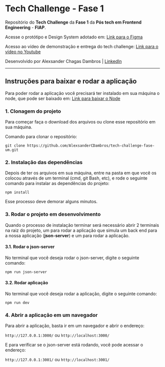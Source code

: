 # Tech Challenge - Fase 1

Repositório do **Tech Challenge** da **Fase 1** da **Pós tech em Frontend Engineering** - **FIAP**.

Acesse o protótipo e Design System adotado em: [Link para o Figma](https://www.figma.com/design/bFMNo7eX03D27ELoMAsG3j/Tech-Challenge?node-id=0-1&t=tGjApXol54Ev9Ruh-1)

Acesso ao vídeo de demonstração e entrega do tech challenge: [Link para o vídeo no Youtube](https://youtu.be/DlZikvfLYOY)

Desenvolvido por Alexsander Chagas Dambros | [LinkedIn](https://www.linkedin.com/in/alexsandercdambros/)

---

## Instruções para baixar e rodar a aplicação

Para poder rodar a aplicação você precisará ter instalado em sua máquina o node, que pode ser baixado em: [Link para baixar o Node](https://nodejs.org/)

### 1. Clonagem do projeto
    
Para começar faça o download dos arquivos ou clone esse repositório em sua máquina.

Comando para clonar o repositório:
    
`git clone https://github.com/AlexsanderCDambros/tech-challenge-fase-um.git`


### 2. Instalação das dependências 

Depois de ter os arquivos em sua máquina, entre na pasta em que você os colocou através de um terminal (cmd, git Bash, etc), e rode o seguinte comando para instalar as dependências do projeto:

`npm install`

Esse processo deve demorar alguns minutos.


### 3. Rodar o projeto em desenvolvimento

Quando o processo de instalação terminar será necessário abrir 2 terminais na raiz do projeto, um para rodar a aplicação que simula um back end para a nossa aplicação (**json-server**) e um para rodar a aplicação.

#### 3.1. Rodar o json-server 

No terminal que você deseja rodar o json-server, digite o seguinte comando:

`npm run json-server`

#### 3.2. Rodar aplicação

No terminal que você deseja rodar a aplicação, digite o seguinte comando:

`npm run dev`

### 4. Abrir a aplicação em um navegador

Para abrir a aplicação, basta ir em um navegador e abrir o endereço:

`http://127.0.0.1:3000/` ou `http://localhost:3000/`

E para verificar se o json-server está rodando, você pode acessar o endereço:

`http://127.0.0.1:3001/` ou `http://localhost:3001/`
